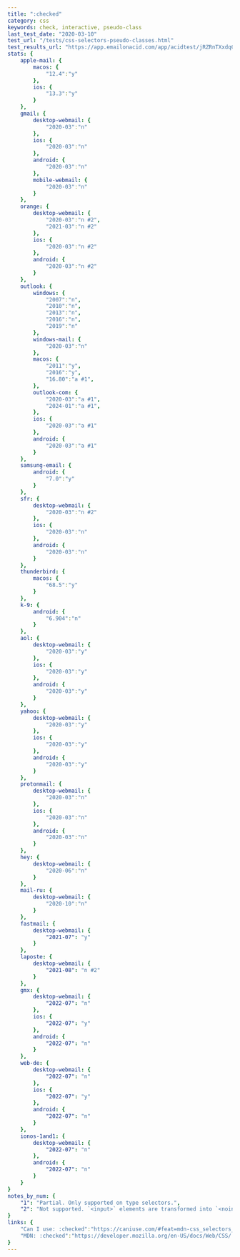 ```yaml
---
title: ":checked"
category: css
keywords: check, interactive, pseudo-class
last_test_date: "2020-03-10"
test_url: "/tests/css-selectors-pseudo-classes.html"
test_results_url: "https://app.emailonacid.com/app/acidtest/jRZRnTXxdqCwNM60saxYK4Ee7783SAj1qQKytJlOoB7dO/list"
stats: {
    apple-mail: {
        macos: {
            "12.4":"y"
        },
        ios: {
            "13.3":"y"
        }
    },
    gmail: {
        desktop-webmail: {
            "2020-03":"n"
        },
        ios: {
            "2020-03":"n"
        },
        android: {
            "2020-03":"n"
        },
        mobile-webmail: {
            "2020-03":"n"
        }
    },
    orange: {
        desktop-webmail: {
            "2020-03":"n #2",
            "2021-03":"n #2"
        },
        ios: {
            "2020-03":"n #2"
        },
        android: {
            "2020-03":"n #2"
        }
    },
    outlook: {
        windows: {
            "2007":"n",
            "2010":"n",
            "2013":"n",
            "2016":"n",
            "2019":"n"
        },
        windows-mail: {
            "2020-03":"n"
        },
        macos: {
            "2011":"y",
            "2016":"y",
            "16.80":"a #1",
        },
        outlook-com: {
            "2020-03":"a #1",
            "2024-01":"a #1",
        },
        ios: {
            "2020-03":"a #1"
        },
        android: {
            "2020-03":"a #1"
        }
    },
    samsung-email: {
        android: {
            "7.0":"y"
        }
    },
    sfr: {
        desktop-webmail: {
            "2020-03":"n #2"
        },
        ios: {
            "2020-03":"n"
        },
        android: {
            "2020-03":"n"
        }
    },
    thunderbird: {
        macos: {
            "68.5":"y"
        }
    },
    k-9: {
		android: {
			"6.904":"n"
		}
  	},
    aol: {
        desktop-webmail: {
            "2020-03":"y"
        },
        ios: {
            "2020-03":"y"
        },
        android: {
            "2020-03":"y"
        }
    },
    yahoo: {
        desktop-webmail: {
            "2020-03":"y"
        },
        ios: {
            "2020-03":"y"
        },
        android: {
            "2020-03":"y"
        }
    },
    protonmail: {
        desktop-webmail: {
            "2020-03":"n"
        },
        ios: {
            "2020-03":"n"
        },
        android: {
            "2020-03":"n"
        }
    },
    hey: {
        desktop-webmail: {
            "2020-06":"n"
        }
    },
    mail-ru: {
        desktop-webmail: {
            "2020-10":"n"
        }
    },
    fastmail: {
        desktop-webmail: {
            "2021-07": "y"
        }
    },
    laposte: {
        desktop-webmail: {
            "2021-08": "n #2"
        }
    },
    gmx: {
        desktop-webmail: {
            "2022-07": "n"
        },
        ios: {
            "2022-07": "y"
        },
        android: {
            "2022-07": "n"
        }
    },
    web-de: {
        desktop-webmail: {
            "2022-07": "n"
        },
        ios: {
            "2022-07": "y"
        },
        android: {
            "2022-07": "n"
        }
    },
    ionos-1and1: {
        desktop-webmail: {
            "2022-07": "n"
        },
        android: {
            "2022-07": "n"
        }
    }
}
notes_by_num: {
    "1": "Partial. Only supported on type selectors.",
    "2": "Not supported. `<input>` elements are transformed into `<noinput>`."
}
links: {
    "Can I use: :checked":"https://caniuse.com/#feat=mdn-css_selectors_checked",
    "MDN: :checked":"https://developer.mozilla.org/en-US/docs/Web/CSS/:checked"
}
---
```

